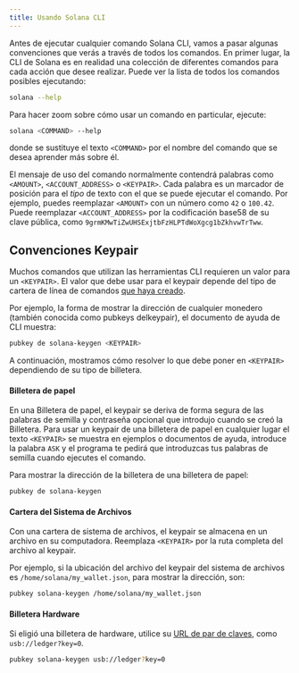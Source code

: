 ```yaml
---
title: Usando Solana CLI
---
```


Antes de ejecutar cualquier comando Solana CLI, vamos a pasar algunas convenciones que verás a través de todos los comandos. En primer lugar, la CLI de Solana es en realidad una colección de diferentes comandos para cada acción que desee realizar. Puede ver la lista de todos los comandos posibles ejecutando:

```bash
solana --help
```

Para hacer zoom sobre cómo usar un comando en particular, ejecute:

```bash
solana <COMMAND> --help
```

donde se sustituye el texto `<COMMAND>` por el nombre del comando que se desea aprender más sobre él.

El mensaje de uso del comando normalmente contendrá palabras como `<AMOUNT>`, `<ACCOUNT_ADDRESS>` o `<KEYPAIR>`. Cada palabra es un marcador de posición para el _tipo_ de texto con el que se puede ejecutar el comando. Por ejemplo, puedes reemplazar `<AMOUNT>` con un número como `42` o `100.42`. Puede reemplazar `<ACCOUNT_ADDRESS>` por la codificación base58 de su clave pública, como `9grmKMwTiZwUHSExjtbFzHLPTdWoXgcg1bZkhvwTrTww`.

## Convenciones Keypair

Muchos comandos que utilizan las herramientas CLI requieren un valor para un `<KEYPAIR>`. El valor que debe usar para el keypair depende del tipo de cartera de línea de comandos [que haya creado](../wallet-guide/cli.md).

Por ejemplo, la forma de mostrar la dirección de cualquier monedero (también conocida como pubkeys delkeypair), el documento de ayuda de CLI muestra:

```bash
pubkey de solana-keygen <KEYPAIR>
```

A continuación, mostramos cómo resolver lo que debe poner en `<KEYPAIR>` dependiendo de su tipo de billetera.

#### Billetera de papel

En una Billetera de papel, el keypair se deriva de forma segura de las palabras de semilla y contraseña opcional que introdujo cuando se creó la Billetera. Para usar un keypair de una billetera de papel en cualquier lugar el texto `<KEYPAIR>` se muestra en ejemplos o documentos de ayuda, introduce la palabra `ASK` y el programa te pedirá que introduzcas tus palabras de semilla cuando ejecutes el comando.

Para mostrar la dirección de la billetera de una billetera de papel:

```bash
pubkey de solana-keygen
```

#### Cartera del Sistema de Archivos

Con una cartera de sistema de archivos, el keypair se almacena en un archivo en su computadora. Reemplaza `<KEYPAIR>` por la ruta completa del archivo al keypair.

Por ejemplo, si la ubicación del archivo del keypair del sistema de archivos es `/home/solana/my_wallet.json`, para mostrar la dirección, son:

```bash
pubkey solana-keygen /home/solana/my_wallet.json
```

#### Billetera Hardware

Si eligió una billetera de hardware, utilice su [URL de par de claves](../wallet-guide/hardware-wallets.md#specify-a-hardware-wallet-key), como `usb://ledger?key=0`.

```bash
pubkey solana-keygen usb://ledger?key=0
```
